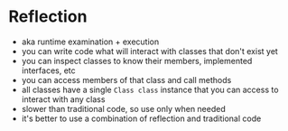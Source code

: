 # Reflection

- aka runtime examination + execution
- you can write code what will interact with classes that don't exist yet
- you can inspect classes to know their members, implemented interfaces, etc
- you can access members of that class and call methods
- all classes have a single `Class class` instance that you can access to interact with any class
- slower than traditional code, so use only when needed
- it's better to use a combination of reflection and traditional code
